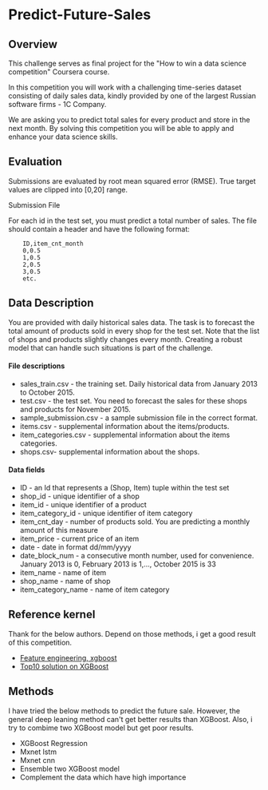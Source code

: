 # Predict-Future-Sales

## Overview
This challenge serves as final project for the "How to win a data science competition" Coursera course.

In this competition you will work with a challenging time-series dataset consisting of daily sales data, kindly provided by one of the largest Russian software firms - 1C Company. 

We are asking you to predict total sales for every product and store in the next month. By solving this competition you will be able to apply and enhance your data science skills.

## Evaluation
Submissions are evaluated by root mean squared error (RMSE). True target values are clipped into [0,20] range.

Submission File

For each id in the test set, you must predict a total number of sales. The file should contain a header and have the following format:
```
    ID,item_cnt_month
    0,0.5
    1,0.5
    2,0.5
    3,0.5
    etc.
```

## Data Description
You are provided with daily historical sales data. The task is to forecast the total amount of products sold in every shop for the test set. Note that the list of shops and products slightly changes every month. Creating a robust model that can handle such situations is part of the challenge.
#### File descriptions
* sales_train.csv - the training set. Daily historical data from January 2013 to October 2015.
* test.csv - the test set. You need to forecast the sales for these shops and products for November 2015.
* sample_submission.csv - a sample submission file in the correct format.
* items.csv - supplemental information about the items/products.
* item_categories.csv  - supplemental information about the items categories.
* shops.csv- supplemental information about the shops.

#### Data fields
* ID - an Id that represents a (Shop, Item) tuple within the test set
* shop_id - unique identifier of a shop
* item_id - unique identifier of a product
* item_category_id - unique identifier of item category
* item_cnt_day - number of products sold. You are predicting a monthly amount of this measure
* item_price - current price of an item
* date - date in format dd/mm/yyyy
* date_block_num - a consecutive month number, used for convenience. January 2013 is 0, February 2013 is 1,..., October 2015 is 33
* item_name - name of item
* shop_name - name of shop
* item_category_name - name of item category

## Reference kernel
Thank for the below authors. Depend on those methods, i get a good result of this competition.

* [Feature engineering, xgboost](https://www.kaggle.com/dlarionov/feature-engineering-xgboost)
* [Top10 solution on XGBoost](https://www.kaggle.com/obichkin/top10-solution-on-xgboost?fbclid=IwAR0okyD4pcGLaeLu9yiXaoVmbqC6luospMWKLFjfMd2FV1V6j-OYFrhOY0g)

## Methods
I have tried the below methods to predict the future sale. However, the general deep leaning method can't get better results than XGBoost. Also, i try to combime two XGBoost model but get poor results.

* XGBoost Regression
* Mxnet lstm
* Mxnet cnn
* Ensemble two XGBoost model
* Complement the data which have high importance